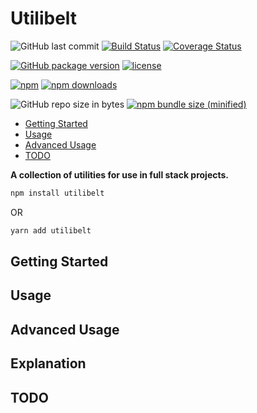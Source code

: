 # Utilibelt

![GitHub last commit](https://img.shields.io/github/last-commit/rabidpug/utilibelt.svg)
[![Build Status](https://ci.jcuneo.com/job/utilibelt/job/master/badge/icon)](https://ci.jcuneo.com/job/utilibelt/job/master/)
[![Coverage Status](https://coveralls.io/repos/github/rabidpug/utilibelt/badge.svg)](https://coveralls.io/github/rabidpug/utilibelt)

[![GitHub package version](https://img.shields.io/github/package-json/v/rabidpug/utilibelt.svg)](https://github.com/rabidpug/utilibelt/blob/master/CHANGELOG.md)
[![license](https://img.shields.io/github/license/mashape/apistatus.svg)](https://github.com/rabidpug/utilibelt/blob/master/LICENSE)

[![npm](https://img.shields.io/npm/v/utilibelt/latest.svg)](https://www.npmjs.com/package/utilibelt)
[![npm downloads](https://img.shields.io/npm/dw/utilibelt.svg)](https://www.npmjs.com/package/utilibelt)

![GitHub repo size in bytes](https://img.shields.io/github/repo-size/badges/shields.svg)
[![npm bundle size (minified)](https://img.shields.io/bundlephobia/min/utilibelt.svg)](https://www.npmjs.com/package/utilibelt)

- [Getting Started](#getting-started)
- [Usage](#usage)
- [Advanced Usage](#advanced-usage)
- [TODO](#todo)

**A collection of utilities for use in full stack projects.**

```bash
npm install utilibelt
```

OR

```bash
yarn add utilibelt
```

## Getting Started

## Usage

## Advanced Usage

## Explanation

## TODO
